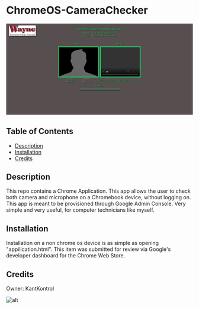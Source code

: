 # ChromeOS-CameraChecker

![ChromeOS Camera Checker](https://github.com/KantKontrol/ChromeOS-CameraChecker/blob/main/screenshots/new.jpg?raw=true)

## Table of Contents

* [Description](#description)
* [Installation](#installation)
* [Credits](#credits)

## Description
This repo contains a Chrome Application. This app allows the user to check both camera and microphone on a Chromebook device, without logging on. This app is meant to be provisioned through Google Admin Console. Very simple and very useful, for computer technicians like myself.

## Installation
Installation on a non chrome os device is as simple as opening "appilication.html". This item was submitted for review via Google's developer dashboard for the Chrome Web Store.

## Credits

Owner: KantKontrol

![alt](https://avatars0.githubusercontent.com/u/57921318?v=4)


